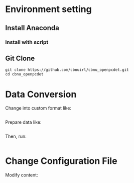 # Environment setting

## Install Anaconda

### Install with script

## Git Clone

```
git clone https://github.com/cbnuirl/cbnu_openpcdet.git
cd cbnu_openpcdet
```

# Data Conversion

Change into custom format like:
```

```

Prepare data like:
```

```

Then, run:
```

```


# Change Configuration File

Modify content:

```

```
